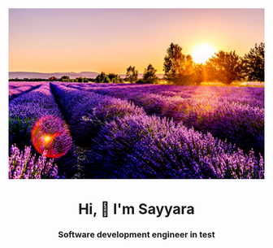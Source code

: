<img src="https://github.com/sayyush/sayyush/blob/main/leonard-cotte-c1Jp-fo53U8-unsplash.jpg?raw=true">

<h1 align="center">Hi, 👋 I'm Sayyara</h1>

<h3 align="center">Software development engineer in test</h3>


